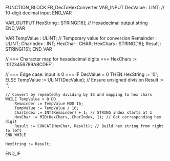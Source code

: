 FUNCTION_BLOCK FB_DecToHexConverter
VAR_INPUT
    DecValue   : LINT;           // 10-digit decimal input
END_VAR

VAR_OUTPUT
    HexString  : STRING[16];     // Hexadecimal output string
END_VAR

VAR
    TempValue      : ULINT;      // Temporary value for conversion
    Remainder      : ULINT;
    CharIndex      : INT;
    HexChar        : CHAR;
    HexChars       : STRING[16];
    Result         : STRING[16];
END_VAR

// === Character map for hexadecimal digits ===
HexChars := '0123456789ABCDEF';

// === Edge case: input is 0 ===
IF DecValue = 0 THEN
    HexString := '0';
ELSE
    TempValue := ULINT(DecValue); // Ensure unsigned division
    Result := '';

    // Convert by repeatedly dividing by 16 and mapping to hex chars
    WHILE TempValue > 0 DO
        Remainder := TempValue MOD 16;
        TempValue := TempValue / 16;
        CharIndex := INT(Remainder) + 1; // STRING index starts at 1
        HexChar := MID(HexChars, CharIndex, 1); // Get corresponding hex digit
        Result := CONCAT(HexChar, Result); // Build hex string from right to left
    END_WHILE

    HexString := Result;
END_IF
